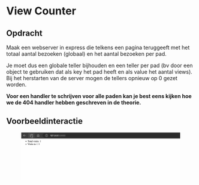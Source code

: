 # View Counter

## Opdracht

Maak een webserver in express die telkens een pagina teruggeeft met het totaal aantal bezoeken (globaal) en het aantal bezoeken per pad.

Je moet dus een globale teller bijhouden en een teller per pad (bv door een object te gebruiken dat als key het pad heeft en als value het aantal views). Bij het herstarten van de server mogen de tellers opnieuw op 0 gezet worden.

**Voor een handler te schrijven voor alle paden kan je best eens kijken hoe we de 404 handler hebben geschreven in de theorie.**

## Voorbeeldinteractie

<figure><img src="../../.gitbook/assets/visits.gif" alt=""><figcaption></figcaption></figure>
